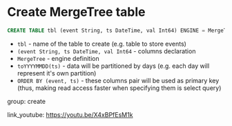# Create MergeTree table

```sql
CREATE TABLE tbl (event String, ts DateTime, val Int64) ENGINE = MergeTree PARTITION BY toYYYYMMDD(ts) ORDER BY (event, ts);
```

- `tbl` - name of the table to create (e.g. table to store events)
- `(event String, ts DateTime, val Int64` - columns declaration
- `MergeTree` - engine definition
- `toYYYYMMDD(ts)` - data will be partitioned by days (e.g. each day will represent it's own partition)
- `ORDER BY (event, ts)` - these columns pair will be used as primary key (thus, making read access faster when specifying them is select query)

group: create


link_youtube: https://youtu.be/X4xBPfEsM1k
